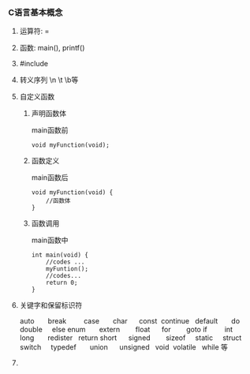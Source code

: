 ### C语言基本概念

1. 运算符: =

2. 函数: main(), printf()

3. \#include

4. 转义序列 \n \t \b等

5. 自定义函数

   1. 声明函数体 

      main函数前

      ```
      void myFunction(void);
      ```

   2. 函数定义

      main函数后

      ```
      void myFunction(void) {
          //函数体
      }
      ```

   3. 函数调用

      main函数中

      ```
      int main(void) {
          //codes ...
          myFuntion();
          //codes...
          return 0;
      }
      ```

6. 关键字和保留标识符

   auto       break         case       char      const  continue   default       do         double     else enum       extern        float      for        goto if         int           long       redister   return short      signed        sizeof     static     struct  switch     typedef       union      unsigned   void  volatile   while 等

7. 